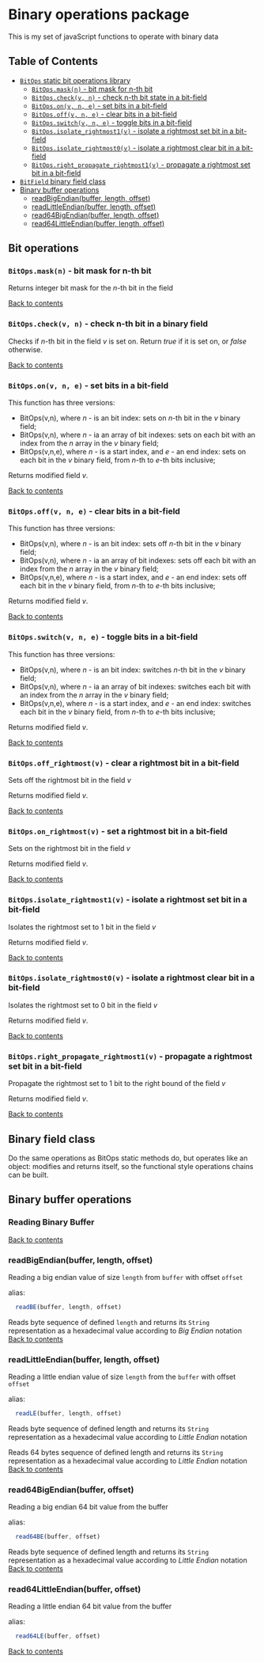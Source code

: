 # Binary operations package

This is my set of javaScript functions to operate with binary data

## Table of Contents
- [`BitOps` static bit operations library](#bit-operations)
  - [```BitOps.mask(n)``` - bit mask for n-th bit](#bitopsmaskn---bit-mask-for-n-th-bit)
  - [```BitOps.check(v, n)``` - check n-th bit state in a bit-field](#bitopscheckv-n---check-n-th-bit-in-a-binary-field)
  - [```BitOps.on(v, n, e)``` - set bits in a bit-field](#bitopsonv-n-e---set-bits-in-bit-field)
  - [```BitOps.off(v, n, e)``` - clear bits in a bit-field](#bitopsoffv-n-e---clear-bits-in-bit-field)
  - [```BitOps.switch(v, n, e)``` - toggle bits in a bit-field](#bitopsswitchv-n-e---toggle-bits-in-bit-field)
  - [```BitOps.isolate_rightmost1(v)``` - isolate a rightmost set bit in a bit-field](#bitopsisolate_rightmost1v---isolate-a-rightmost-set-bit-in-bit-field)
  - [```BitOps.isolate_rightmost0(v)``` - isolate a rightmost clear bit in a bit-field](#bitopsisolate_rightmost0v---isolate-a-rightmost-clear-bit-in-bit-field)
  - [```BitOps.right_propagate_rightmost1(v)``` - propagate a rightmost set bit in a bit-field](#bitopsright_propagate_rightmost1v---propagate-a-rightmost-set-bit-in-bit-field)
- [`BitField` binary field class](#binary-field-class)
- [Binary buffer operations](#binary-buffer-operations)
  - [readBigEndian(buffer, length, offset)](#)
  - [readLittleEndian(buffer, length, offset)](#)
  - [read64BigEndian(buffer, length, offset)](#)
  - [read64LittleEndian(buffer, length, offset)](#)

## Bit operations
### ```BitOps.mask(n)``` - bit mask for n-th bit
Returns integer bit mask for the *n*-th bit in the field

[Back to contents](#table-of-contents)

### ```BitOps.check(v, n)``` - check n-th bit in a binary field
Checks if *n*-th bit in the field *v* is set on. 
Return *true* if it is set on, or *false* otherwise.

[Back to contents](#table-of-contents)

### ```BitOps.on(v, n, e)``` - set bits in a bit-field
This function has three versions:
- BitOps(v,n), where *n* - is an bit index: sets on *n*-th bit in the *v* binary field;
- BitOps(v,n), where *n* - ia an array of bit indexes: 
  sets on each bit with an index from the *n* array in the *v* binary field;
- BitOps(v,n,e), where *n* - is a start index, and *e* - an end index:
  sets on each bit in the *v* binary field, from *n*-th to *e*-th bits inclusive;
  
Returns modified field *v*.

[Back to contents](#table-of-contents)

### ```BitOps.off(v, n, e)``` - clear bits in a bit-field
This function has three versions:
- BitOps(v,n), where *n* - is an bit index: sets off *n*-th bit in the *v* binary field;
- BitOps(v,n), where *n* - ia an array of bit indexes:
  sets off each bit with an index from the *n* array in the *v* binary field;
- BitOps(v,n,e), where *n* - is a start index, and *e* - an end index:
  sets off each bit in the *v* binary field, from *n*-th to *e*-th bits inclusive;

Returns modified field *v*.

[Back to contents](#table-of-contents)

### ```BitOps.switch(v, n, e)``` - toggle bits in a bit-field
This function has three versions:
- BitOps(v,n), where *n* - is an bit index: switches *n*-th bit in the *v* binary field;
- BitOps(v,n), where *n* - ia an array of bit indexes:
  switches each bit with an index from the *n* array in the *v* binary field;
- BitOps(v,n,e), where *n* - is a start index, and *e* - an end index:
  switches each bit in the *v* binary field, from *n*-th to *e*-th bits inclusive;

Returns modified field *v*.

[Back to contents](#table-of-contents)

### ```BitOps.off_rightmost(v)``` - clear a rightmost bit in a bit-field
Sets off the rightmost bit in the field *v*

Returns modified field *v*.

[Back to contents](#table-of-contents)

### ```BitOps.on_rightmost(v)``` - set a rightmost bit in a bit-field
Sets on the rightmost bit in the field *v*

Returns modified field *v*.

[Back to contents](#table-of-contents)

### ```BitOps.isolate_rightmost1(v)``` - isolate a rightmost set bit in a bit-field
Isolates the rightmost set to 1 bit in the field *v*

Returns modified field *v*.

[Back to contents](#table-of-contents)

### ```BitOps.isolate_rightmost0(v)``` - isolate a rightmost clear bit in a bit-field
Isolates the rightmost set to 0 bit in the field *v*

Returns modified field *v*.

[Back to contents](#table-of-contents)

### ```BitOps.right_propagate_rightmost1(v)``` - propagate a rightmost set bit in a bit-field
Propagate the rightmost set to 1 bit to the right bound of the field *v*

Returns modified field *v*.

[Back to contents](#table-of-contents)

## Binary field class
Do the same operations as BitOps static methods do, but operates like an object:
modifies and returns itself, so the functional style operations chains can be built.

## Binary buffer operations
### Reading Binary Buffer
[Back to contents](#table-of-contents)

<a name="readBigEndian"></a>
### readBigEndian(buffer, length, offset)

Reading a big endian value of size ```length``` from ```buffer``` with offset ```offset```

alias:
```JavaScript
  readBE(buffer, length, offset)
```  

Reads byte sequence of defined ```length``` and returns its ```String``` representation as a hexadecimal value according to _Big Endian_ notation
[Back to contents](#table-of-contents)

### readLittleEndian(buffer, length, offset)

Reading a little endian value of size ```length``` from the ```buffer``` with offset ```offset```

alias:
```JavaScript
  readLE(buffer, length, offset)
```  

Reads byte sequence of defined length and returns its ```String``` representation as a hexadecimal value  according to _Little Endian_ notation

Reads 64 bytes sequence of defined length and returns its ```String``` representation as a hexadecimal value  according to _Little Endian_ notation
[Back to contents](#table-of-contents)

### read64BigEndian(buffer, offset)

Reading a big endian 64 bit value from the buffer

alias:
```JavaScript
  read64BE(buffer, offset)
```  

  Reads byte sequence of defined length and returns its ```String``` representation as a hexadecimal value  according to _Little Endian_ notation
  [Back to contents](#table-of-contents)

### read64LittleEndian(buffer, offset)

Reading a little endian 64 bit value from the buffer

alias:
```JavaScript
  read64LE(buffer, offset)
```  
[Back to contents](#table-of-contents)
